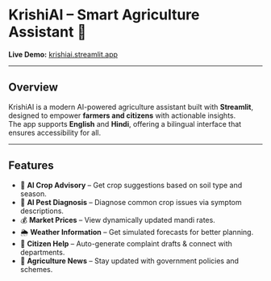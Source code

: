 # KrishiAI – Smart Agriculture Assistant 🌾

**Live Demo:** [krishiai.streamlit.app](https://krishiai.streamlit.app)

---

## Overview

KrishiAI is a modern AI-powered agriculture assistant built with **Streamlit**, designed to empower **farmers and citizens** with actionable insights.  
The app supports **English** and **Hindi**, offering a bilingual interface that ensures accessibility for all.

---

## Features

- 🌱 **AI Crop Advisory** – Get crop suggestions based on soil type and season.  
- 🐛 **AI Pest Diagnosis** – Diagnose common crop issues via symptom descriptions.  
- 💰 **Market Prices** – View dynamically updated mandi rates.  
- 🌦️ **Weather Information** – Get simulated forecasts for better planning.  
- 📝 **Citizen Help** – Auto-generate complaint drafts & connect with departments.  
- 📰 **Agriculture News** – Stay updated with government policies and schemes.
